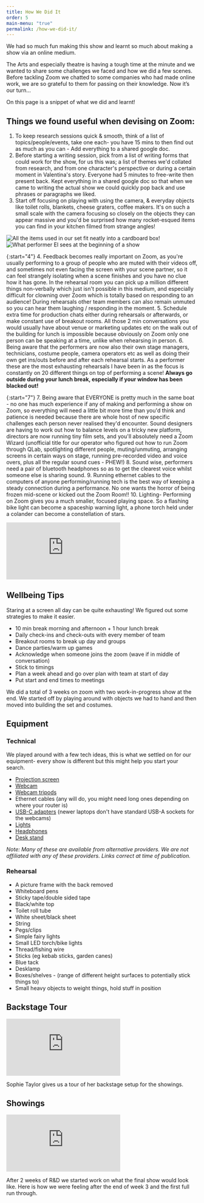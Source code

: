 ```yaml
---
title: How We Did It
order: 5
main-menu: "true"
permalink: /how-we-did-it/
---
```


We had so much fun making this show and learnt so much about making a show via an online medium. 

The Arts and especially theatre is having a tough time at the minute and we wanted to share some challenges we faced and how we did a few scenes. Before tackling Zoom we chatted to some companies who had made online work, we are so grateful to them for passing on their knowledge. Now it’s our turn... 

On this page is a snippet of what we did and learnt!

## Things we found useful when devising on Zoom:

<div class="row">
  <div class="col-12 col-lg-7" markdown="1">

1. To keep research sessions quick & smooth, think of a list of topics/people/events, take one each- you have 15 mins to then find out as much as you can - Add everything to a shared google doc.
2. Before starting a writing session, pick from a list of writing forms that could work for the show, for us this was; a list of themes we'd collated from research, and from one character's perspective or during a certain moment in Valentina's story. Everyone had 5 minutes to free-write then present back. Kept everything in a shared google doc so that when we came to writing the actual show we could quickly pop back and use phrases or paragraphs we liked.
3. Start off focusing on playing with using the camera, & everyday objects like toilet rolls, blankets, cheese graters, coffee makers. It's on such a small scale with the camera focusing so closely on the objects they can appear massive and you'd be surprised how many rocket-esqued items you can find in your kitchen filmed from strange angles!

  </div>
  <div class="col-12 col-lg-5 my-auto">
    <img class="img-fluid shadow" src="{{ site.baseurl }}/static/img/setbox.jpg" alt="All the items used in our set fit neatly into a cardboard box!">
  </div>
</div>
<div class="row">
  <div class="col-12 col-lg-5 order-2 order-lg-1 my-auto">
    <img class="img-fluid shadow" src="{{ site.baseurl }}/static/img/tech.jpg" alt="What performer El sees at the beginning of a show">
  </div>
  <div class="col-12 col-lg-7 order-1 order-lg-2" markdown="1">

{:start="4"}
4. Feedback becomes really important on Zoom, as you're usually performing to a group of people who are muted with their videos off, and sometimes not even facing the screen with your scene partner, so it can feel strangely isolating when a scene finishes and you have no clue how it has gone. In the rehearsal room you can pick up a million different things non-verbally which just isn't possible in this medium, and especially difficult for clowning over Zoom which is totally based on responding to an audience! During rehearsals other team members can also remain unmuted so you can hear them laughing / responding in the moment.
5. Schedule extra time for production chats either during rehearsals or afterwards, or make constant use of breakout rooms. All those 2 min conversations you would usually have about venue or marketing updates etc on the walk out of the building for lunch is impossible because obviously on Zoom only one person can be speaking at a time, unlike when rehearsing in person.
6. Being aware that the performers are now also their own stage managers, technicians, costume people, camera operators etc as well as doing their own get ins/outs before and after each rehearsal starts. As a performer these are the most exhausting rehearsals I have been in as the focus is constantly on 20 different things on top of performing a scene! **Always go outside during your lunch break, especially if your window has been blacked out!**

  </div>
</div>
<div class="row">
  <div class="col-12 col-lg-7 order-2 order-md-2" markdown="1">

{:start="7"}
7. Being aware that EVERYONE is pretty much in the same boat - no one has much experience if any of making and performing a show on Zoom, so everything will need a little bit more time than you'd think and patience is needed because there are whole host of new specific challenges each person never realised they'd encounter. Sound designers are having to work out how to balance levels on a tricky new platform, directors are now running tiny film sets, and you'll absolutely need a Zoom Wizard (unofficial title for our operator who figured out how to run Zoom through QLab, spotlighting different people, muting/unmuting, arranging screens in certain ways on stage, running pre-recorded video and voice overs, plus all the regular sound cues - PHEW!)
8. Sound wise, performers need a pair of bluetooth headphones so as to get the clearest voice whilst someone else is sharing sound.
9. Running ethernet cables to the computers of anyone performing/running tech is the best way of keeping a steady connection during a performance. No one wants the horror of being frozen mid-scene or kicked out the Zoom Room!!
10. Lighting- Performing on Zoom gives you a much smaller, focused playing space. So a flashing bike light can become a spaceship warning light, a phone torch held under a colander can become a constellation of stars. 

  </div>
  <div class="col-12 col-lg-5 order-1 order-md-2 my-auto">
    <div class="embed-box my-auto mb-4">
      <iframe src="https://player.vimeo.com/video/541676105" frameborder="0" allow="autoplay; fullscreen; picture-in-picture" allowfullscreen title="Video Editing Timelapse"></iframe>
    </div>
  </div>
</div>

## Wellbeing Tips

Staring at a screen all day can be quite exhausting! We figured out some strategies to make it easier.

* 10 min break morning and afternoon + 1 hour lunch break
* Daily check-ins and check-outs with every member of team
* Breakout rooms to break up day and groups
* Dance parties/warm up games
* Acknowledge when someone joins the zoom (wave if in middle of conversation)
* Stick to timings
* Plan a week ahead and go over plan with team at start of day
* Put start and end times to meetings 

We did a total of 3 weeks on zoom with two work-in-progress show at the end. 
We started off by playing around with objects we had to hand and then moved into building the set and costumes. 


## Equipment 

<div class="row"><div class="col-12 col-lg-6" markdown="1">

### Technical 

We played around with a few tech ideas, this is what we settled on for our equipment- every show is different but this might help you start your search. 

* [Projection screen](https://www.wayfair.co.uk/Symple-Stuff--Arpiar-White-Portable-Projection-Screen-V114122916-L91-K~U003011805.html)
* [Webcam](https://www.amazon.co.uk/Logitech-Widescreen-Noise-Reducing-Automatic-Correction/dp/B01BGBJ8Y0/)
* [Webcam tripods](https://www.amazon.co.uk/dp/B07SDDBKVX?ref_=pe_3187911_248764861_302_E_DDE_dt_1)
* Ethernet cables (any will do, you might need long ones depending on where your router is)
* [USB-C adapters](https://www.amazon.co.uk/dp/B07CVX3516?ref_=pe_3187911_248764861_302_E_DDE_dt_1) (newer laptops don't have standard USB-A sockets for the webcams)
* [Lights](https://www.amazon.com/CeSunlight-3000-6500K-Adjustable-Temperature-Illumination/dp/B078V2Q9BZ)
* [Headphones](https://www.amazon.co.uk/dp/B00CBU0IV8/ref=cm_sw_r_wa_apa_glc_i_B1EYNJHJR74PJ1KMVT6F)
* [Desk stand](https://www.amazon.co.uk/gp/product/B01M4S7ZGM/ref=ppx_yo_dt_b_asin_title_o03_s00?ie=UTF8&psc=1)

_Note: Many of these are available from alternative providers. We are not affiliated with any of these providers. Links correct at time of publication._ 

</div><div class="col-12 col-lg-6" markdown="1">

### Rehearsal

* A picture frame with the back removed
* Whiteboard pens
* Sticky tape/double sided tape
* Black/white top
* Toilet roll tube 
* White sheet/black sheet
* String
* Pegs/clips
* Simple fairy lights
* Small LED torch/bike lights
* Thread/fishing wire
* Sticks (eg kebab sticks, garden canes)
* Blue tack 
* Desklamp 
* Boxes/shelves - (range of different height surfaces to potentially stick things to)
* Small heavy objects to weight things, hold stuff in position 

</div></div>

<div class="row"><div class="col-12 col-lg-6" markdown="1">

## Backstage Tour

<div class="embed-box mb-4">
  <iframe src="https://player.vimeo.com/video/541676207" frameborder="0" allow="autoplay; fullscreen; picture-in-picture" allowfullscreen title="Sophie Taylor - Behind the Scenes Tour"></iframe>
</div>

Sophie Taylor gives us a tour of her backstage setup for the showings.

</div><div class="col-12 col-lg-6" markdown="1">

## Showings

<div class="embed-box mb-4">
  <iframe src="https://player.vimeo.com/video/541675993" frameborder="0" allow="autoplay; fullscreen; picture-in-picture" allowfullscreen title="Rehearsal Diary"></iframe>
</div>

After 2 weeks of R&D we started work on what the final show would look like. Here is how we were feeling after the end of week 3 and the first full run through. 

</div></div>